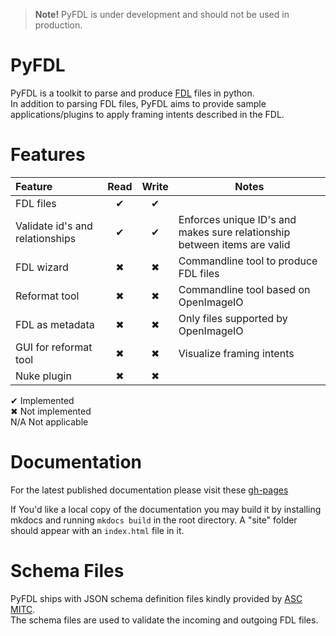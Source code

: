 > **Note!**  PyFDL is under development and should not be used in production. 

# PyFDL
PyFDL is a toolkit to parse and produce [FDL](https://theasc.com/society/ascmitc/asc-framing-decision-list) files in python.  
In addition to parsing FDL files, PyFDL aims to provide sample applications/plugins to apply framing intents
described in the FDL.

# Features

| Feature                         | Read | Write | Notes                                                                    |
|:--------------------------------|:----:|:-----:|--------------------------------------------------------------------------|
| FDL files                       |  ✔   |   ✔   |                                                                          |
| Validate id's and relationships |  ✔   |   ✔   | Enforces unique ID's and makes sure relationship between items are valid |
| FDL wizard                      |  ✖   |   ✖   | Commandline tool to produce FDL files                                    |
| Reformat tool                   |  ✖   |   ✖   | Commandline tool based on OpenImageIO                                    |
| FDL as metadata                 |  ✖   |   ✖   | Only files supported by OpenImageIO                                      |
| GUI for reformat tool           |  ✖   |   ✖   | Visualize framing intents                                                |
| Nuke plugin                     |  ✖   |   ✖   |                                                                          |

✔ Implemented  
✖ Not implemented  
N/A Not applicable  

# Documentation
For the latest published documentation please visit these [gh-pages](https://apetrynet.github.io/pyfdl/)

If You'd like a local copy of the documentation you may build it by installing mkdocs and running `mkdocs build` in the
root directory. A "site" folder should appear with an `index.html` file in it.

# Schema Files
PyFDL ships with JSON schema definition files kindly provided by [ASC MITC](https://github.com/ascmitc/fdl).  
The schema files are used to validate the incoming and outgoing FDL files.

